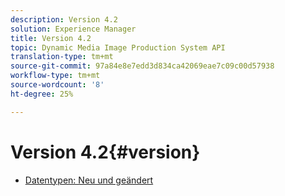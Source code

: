 ```yaml
---
description: Version 4.2
solution: Experience Manager
title: Version 4.2
topic: Dynamic Media Image Production System API
translation-type: tm+mt
source-git-commit: 97a84e8e7edd3d834ca42069eae7c09c00d57938
workflow-type: tm+mt
source-wordcount: '8'
ht-degree: 25%

---
```



# Version 4.2{#version}

* [Datentypen: Neu und geändert](r-4-2-types.md)
